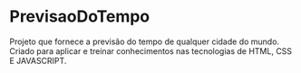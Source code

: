 # PrevisaoDoTempo
Projeto que fornece a previsão do tempo de qualquer cidade do mundo.
Criado para aplicar e treinar conhecimentos nas tecnologias de HTML, CSS E JAVASCRIPT. 
